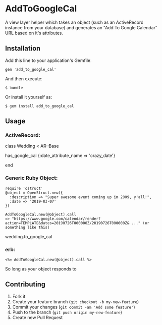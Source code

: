 # AddToGoogleCal

A view layer helper which takes an object (such as an ActiveRecord instance from your database) and generates an "Add To Google Calendar" URL based on it's attributes.

## Installation

Add this line to your application's Gemfile:

    gem 'add_to_google_cal'

And then execute:

    $ bundle

Or install it yourself as:

    $ gem install add_to_google_cal

## Usage

### ActiveRecord:

class Wedding < AR::Base

  has_google_cal {:date_attribute_name => 'crazy_date'}

end

### Generic Ruby Object:

    require 'ostruct'
    @object = OpenStruct.new({
      :description => "Super awesome event coming up in 2009, y'all!",
      :date => '2019-03-07'
    })

    AddToGoogleCal.new(@object).call
    => "https://www.google.com/calendar/render?action=TEMPLATE&dates=20190726T000000Z/20190726T000000Z& ..." (or something like this)

wedding.to_google_cal

### erb:

    <%= AddToGoogleCal.new(@object).call %>

So long as your object responds to

## Contributing

1. Fork it
2. Create your feature branch (`git checkout -b my-new-feature`)
3. Commit your changes (`git commit -am 'Add some feature'`)
4. Push to the branch (`git push origin my-new-feature`)
5. Create new Pull Request
